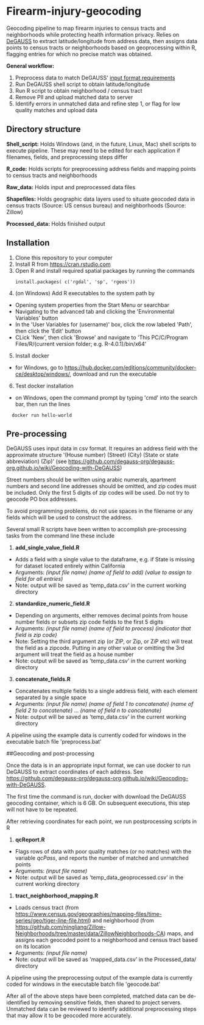 # Firearm-injury-geocoding
Geocoding pipeline to map firearm injuries to census tracts and neighborhoods while protecting health information privacy. Relies on [DeGAUSS](https://degauss.org/) to extract latitude/longitude from address data, then assigns data points to census tracts or neighborhoods based on geoprocessing within R, flagging entries for which no precise match was obtained. 

**General workflow:**
1. Preprocess data to match DeGAUSS' [input format requirements](https://github.com/degauss-org/degauss-org.github.io/wiki/Geocoding-with-DeGAUSS#address-string-formatting)
2. Run DeGAUSS shell script to obtain latitude/longitude
3. Run R script to obtain neighborhood / census tract
4. Remove PII and upload matched data to server
5. Identify errors in unmatched data and refine step 1, or flag for low quality matches and upload data


## Directory structure

**Shell_script:** Holds Windows (and, in the future, Linux, Mac) shell scripts to execute pipeline. These may need to be edited for each application if filenames, fields, and preprocessing steps differ

**R_code:** Holds scripts for preprocessing address fields and mapping points to census tracts and neighborhoods

**Raw_data:** Holds input and preprocessed data files

**Shapefiles:** Holds geographic data layers used to situate geocoded data in census tracts (Source: US census bureau) and neighborhoods (Source: Zillow)

**Processed_data:** Holds finished output

## Installation

1. Clone this repository to your computer
2. Install R from https://cran.rstudio.com
3. Open R and install required spatial packages by running the commands 
    ```
    install.packages( c('rgdal', 'sp', 'rgeos'))
    ```
4. (on Windows) Add R executables to the system path by
  * Opening system properties from the Start Menu or searchbar
  * Navigating to the advanced tab and clicking the 'Environmental Variables' button
  * In the 'User Variables for (username)' box, click the row labeled 'Path', then click the 'Edit' button
  * CLick 'New', then click 'Browse' and navigate to 'This PC/C/Program Files/R/(current version folder; e.g. R-4.0.1)/bin/x64'
5. Install docker
  * for Windows, go to https://hub.docker.com/editions/community/docker-ce/desktop/windows/, download and run the executable
6. Test docker installation
  * on Windows, open the command prompt by typing 'cmd' into the search bar, then run the lines
```
  docker run hello-world
```

## Pre-processing

DeGAUSS uses input data in csv format. It requires an address field with the approximate structure '(House number) (Street) (City) (State or state abbreviation) (Zip)'
(see https://github.com/degauss-org/degauss-org.github.io/wiki/Geocoding-with-DeGAUSS)

Street numbers should be written using arabic numerals, apartment numbers and second line addresses should be omitted, and zip codes must be included. Only the first 5 digits of zip codes will be used. Do not try to geocode PO box addresses.

To avoid programming problems, do not use spaces in the filename or any fields which will be used to construct the address.

Several small R scripts have been written to accomplish pre-processing tasks from the command line these include

1. **add_single_value_field.R** 
  * Adds a field with a single value to the dataframe, e.g. if State is missing for dataset located entirely within California
  * Arguments: *(input file name)* *(name of field to add)* *(value to assign to field for all entries)*
  * Note: output will be saved as 'temp_data.csv' in the current working directory

2. **standardize_numeric_field.R** 
  * Depending on arguments, either removes decimal points from house number fields or subsets zip code fields to the first 5 digits
  * Arguments: *(input file name)* *(name of field to process)* *(indicator that field is zip code)*
  * Note: Setting the third argument zip (or ZIP, or Zip, or ZiP etc) will treat the field as a zipcode. Putting in any other value or omitting the 3rd argument will treat the field as a house number
  * Note: output will be saved as 'temp_data.csv' in the current working directory

3. **concatenate_fields.R** 
  * Concatenates multiple fields to a single address field, with each element separated by a single space
  * Arguments: *(input file name)* *(name of field 1 to concatenate)* *(name of field 2 to concatenate)* ... *(name of field n to concatenate)*
  * Note: output will be saved as 'temp_data.csv' in the current working directory

A pipeline using the example data is currently coded for windows in the executable batch file 'preprocess.bat'

##Geocoding and post-processing

Once the data is in an appropriate input format, we can use docker to run DeGAUSS to extract coordinates of each address. See https://github.com/degauss-org/degauss-org.github.io/wiki/Geocoding-with-DeGAUSS.

The first time the command is run, docker with download the DeGAUSS geocoding container, which is 6 GB. On subsequent executions, this step will not have to be repeated.

After retrieving coordinates for each point, we run postprocessing scripts in R

1. **qcReport.R** 
  * Flags rows of data with poor quality matches (or no matches) with the variable *qcPass*, and reports the number of matched and unmatched points
  * Arguments: *(input file name)*
  * Note: output will be saved as 'temp_data_geoprocessed.csv' in the current working directory

1. **tract_neighborhood_mapping.R** 
  * Loads census tract (from https://www.census.gov/geographies/mapping-files/time-series/geo/tiger-line-file.html) and neighborhood (from https://github.com/ningliang/Zillow-Neighborhoods/tree/master/data/ZillowNeighborhoods-CA) maps, and assigns each geocoded point to a neighborhood and census tract based on its location
  * Arguments: *(input file name)*
  * Note: output will be saved as 'mapped_data.csv' in the Processed_data/ directory

A pipeline using the preprocessing output of the example data is currently coded for windows in the executable batch file 'geocode.bat'

After all of the above steps have been completed, matched data can be de-identified by removing sensitive fields, then shared to project servers. Unmatched data can be reviewed to identify additional preprocessing steps that may allow it to be geocoded more accurately.
